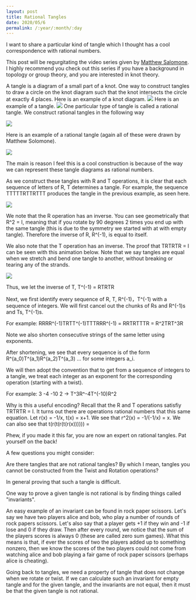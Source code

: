 ```yaml
---
layout: post
title: Rational Tangles
date: 2020/05/6
permalink: /:year/:month/:day
---
```


I want to share a particular kind of tangle which I thought has a cool correspondence with rational numbers. 

This post will be regurgitating the video series given by <a href = "https://www.youtube.com/playlist?list=PLL0ATV5XYF8BfT8CmmzKnfTlf3V9hQgj9">Matthew Salomone</a  >. I highly recommend you check out this series if you have a background in topology or group theory, and you are interested in knot theory. 

A tangle is a diagram of a small part of a knot. One way to construct tangles to draw a circle on the knot diagram such that the knot intersects the circle at exactly 4 places. Here is an example of a knot diagram. 
<img src = "{{site.baseurl}}/assets/img/KnotDiagramExample.jpg">
Here is an example of a tangle. 
<img src = "{{site.baseurl}}/assets/img/TangleExample.jpg">
One particular type of tangle is called a rational tangle. We construct rational tangles in the following way 

<img src = "{{site.baseurl}}/assets/img/RationalTangles.jpg">

Here is an example of a rational tangle (again all of these were drawn by Matthew Solomone). 

<img src = "{{site.baseurl}}/assets/img/RationalTangleExample.jpg">

The main is reason I feel this is a cool construction is because of the way we can represent these tangle diagrams as rational numbers. 

As we construct these tangles with R and T operations, it is clear that each sequence of letters of R, T determines a tangle. For example, the sequence TTTTTRTTRTTT produces the tangle in the previous example, as seen here.

<img src = "{{site.baseurl}}/assets/img/Tangle.gif">

We note that the R operation has an inverse. You can see geometrically that R^2 = I, meaning that if you rotate by 90 degrees 2 times you end up with the same tangle (this is due to the symmetry we started with at with empty tangle). Therefore the inverse of R, R^(-1), is equal to itself. 

We also note that the T operation has an inverse. The proof that
TRTRTR = I 
can be seen with this animation below. Note that we say tangles are equal when we stretch and bend one tangle to another, without breaking or tearing any of the strands. 

<img src = "{{site.baseurl}}/assets/img/TwistInverse.gif">

Thus, we let the inverse of T, T^(-1) = RTRTR

Next, we first identify every sequence of R, T, R^(-1)，T^(-1) with a sequence of integers. We will first cancel out the chunks of Rs and R^(-1)s and Ts, T^(-1)s. 

For example:
RRRR^(-1)TRTT^(-1)TTTRRR^(-1) = RRTRTTTR = R^2TRT^3R 

Note we also shorten consecutive strings of the same letter using exponents. 

After shortening, we see that every sequence is of the form R^(a_0)T^(a_1)R^(a_2)T^(a_3) ... for some integers a_i. 

We will then adopt the convention that to get from a sequence of  integers to a tangle, we treat each integer as an exponent for the corresponding operation (starting with a twist). 

For example:
3 -4 -10 2 -> T^3R^-4T^(-10)R^2

Why is this a useful encoding? 
Recall that the R and T operations satisfiy TRTRTR = I.
It turns out there are operations rational numbers that this same equation. Let r(x) = -1/x, t(x) = x+1. 
We see that r^2(x) = -1/(-1/x) = x.
We can also see that 
t(r(t(r(t(r(x)))))) = 


Phew, if you made it this far, you are now an expert on rational tangles. Pat yourself on the back!

A few questions you might consider:

Are there tangles that are not rational tangles? By which I mean, tangles you cannot be constructed from the Twist and Rotation operations?

In general proving that such a tangle is difficult. 
<!-- Given an arbitrary tangle, one to way prove it can be constructed from R and T operations is to give a sequence of such operations, and then twist and bend the tangle such that it matches up.  -->
<!-- It is usually easier to prove that it cannot be constructed.  -->
One way to prove a given tangle is not rational is by finding things called "invariants".

An easy example of an invariant can be found in rock paper scissors. Let's say we have two players alice and bob, who play a number of rounds of rock papers scissors. Let's also say that a player gets +1 if they win and -1 if lose and 0 if they draw. Then after every round, we notice that the sum of the players scores is always 0 (these are called zero sum games). What this means is that, if ever the scores of two the players added up to something nonzero, then we know the scores of the two players could not come from watching alice and bob playing a fair game of rock paper scissors (perhaps alice is cheating). 

Going back to tangles, we need a property of tangle that does not change when we rotate or twist. If we can calculate such an invariant for empty tangle and for the given tangle, and the invariants are not equal, then it must be that the given tangle is not rational. 



